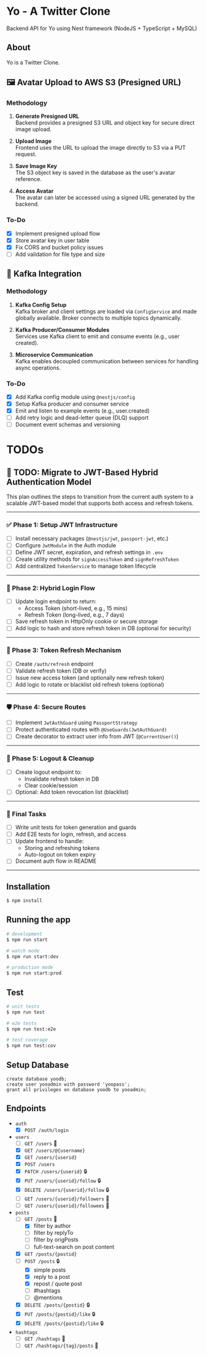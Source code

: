 # Yo - A Twitter Clone

Backend API for Yo using Nest framework (NodeJS + TypeScript + MySQL)

## About

Yo is a Twitter Clone.

## 🖼️ Avatar Upload to AWS S3 (Presigned URL)

### Methodology

1. **Generate Presigned URL**  
   Backend provides a presigned S3 URL and object key for secure direct image upload.

2. **Upload Image**  
   Frontend uses the URL to upload the image directly to S3 via a PUT request.

3. **Save Image Key**  
   The S3 object key is saved in the database as the user's avatar reference.

4. **Access Avatar**  
   The avatar can later be accessed using a signed URL generated by the backend.

### To-Do

- [x] Implement presigned upload flow
- [x] Store avatar key in user table
- [x] Fix CORS and bucket policy issues
- [ ] Add validation for file type and size

## 🔁 Kafka Integration

### Methodology

1. **Kafka Config Setup**  
   Kafka broker and client settings are loaded via `ConfigService` and made globally available. Broker connects to multiple topics dynamically.

2. **Kafka Producer/Consumer Modules**  
   Services use Kafka client to emit and consume events (e.g., user created).

3. **Microservice Communication**  
   Kafka enables decoupled communication between services for handling async operations.

### To-Do

- [x] Add Kafka config module using `@nestjs/config`
- [x] Setup Kafka producer and consumer service
- [x] Emit and listen to example events (e.g., user.created)
- [ ] Add retry logic and dead-letter queue (DLQ) support
- [ ] Document event schemas and versioning

# TODOs

## 🔐 TODO: Migrate to JWT-Based Hybrid Authentication Model

This plan outlines the steps to transition from the current auth system to a scalable JWT-based model that supports both access and refresh tokens.

---

### ✅ Phase 1: Setup JWT Infrastructure

- [ ] Install necessary packages (`@nestjs/jwt`, `passport-jwt`, etc.)
- [ ] Configure `JwtModule` in the Auth module
- [ ] Define JWT secret, expiration, and refresh settings in `.env`
- [ ] Create utility methods for `signAccessToken` and `signRefreshToken`
- [ ] Add centralized `TokenService` to manage token lifecycle

---

### 🧠 Phase 2: Hybrid Login Flow

- [ ] Update login endpoint to return:
  - Access Token (short-lived, e.g., 15 mins)
  - Refresh Token (long-lived, e.g., 7 days)
- [ ] Save refresh token in HttpOnly cookie or secure storage
- [ ] Add logic to hash and store refresh token in DB (optional for security)

---

### 🔄 Phase 3: Token Refresh Mechanism

- [ ] Create `/auth/refresh` endpoint
- [ ] Validate refresh token (DB or verify)
- [ ] Issue new access token (and optionally new refresh token)
- [ ] Add logic to rotate or blacklist old refresh tokens (optional)

---

### 🛡️ Phase 4: Secure Routes

- [ ] Implement `JwtAuthGuard` using `PassportStrategy`
- [ ] Protect authenticated routes with `@UseGuards(JwtAuthGuard)`
- [ ] Create decorator to extract user info from JWT (`@CurrentUser()`)

---

### 🧹 Phase 5: Logout & Cleanup

- [ ] Create logout endpoint to:
  - Invalidate refresh token in DB
  - Clear cookie/session
- [ ] Optional: Add token revocation list (blacklist)

---

### 🧪 Final Tasks

- [ ] Write unit tests for token generation and guards
- [ ] Add E2E tests for login, refresh, and access
- [ ] Update frontend to handle:
  - Storing and refreshing tokens
  - Auto-logout on token expiry
- [ ] Document auth flow in README

---

## Installation

```bash
$ npm install
```

## Running the app

```bash
# development
$ npm run start

# watch mode
$ npm run start:dev

# production mode
$ npm run start:prod
```

## Test

```bash
# unit tests
$ npm run test

# e2e tests
$ npm run test:e2e

# test coverage
$ npm run test:cov
```

## Setup Database

```mysql
create database yoodb;
create user yooadmin with password 'yoopass';
grant all privileges on database yoodb to yooadmin;
```

## Endpoints

- `auth`
  - [x] `POST /auth/login`

- `users`
  - [ ] `GET /users` 📃
  - [x] `GET /users/@{username}`
  - [x] `GET /users/{userid}`
  - [x] `POST /users`
  - [x] `PATCH /users/{userid}` 🔒
  - [x] `PUT /users/{userid}/follow` 🔒
  - [x] `DELETE /users/{userid}/follow` 🔒
  - [ ] `GET /users/{userid}/followers` 📃
  - [ ] `GET /users/{userid}/followees` 📃

- `posts`
  - [ ] `GET /posts` 📃
    - [x] filter by author
    - [ ] filter by replyTo
    - [ ] filter by origPosts
    - [ ] full-text-search on post content
  - [x] `GET /posts/{postid}`
  - [ ] `POST /posts` 🔒
    - [x] simple posts
    - [x] reply to a post
    - [x] repost / quote post
    - [ ] \#hashtags
    - [ ] \@mentions
  - [x] `DELETE /posts/{postid}` 🔒
  - [x] `PUT /posts/{postid}/like` 🔒
  - [x] `DELETE /posts/{postid}/like` 🔒

- `hashtags`
  - [ ] `GET /hashtags` 📃
  - [ ] `GET /hashtags/{tag}/posts` 📃
